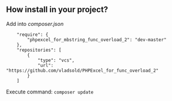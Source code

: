 ## How install in your project? 

Add into *composer.json* 
	
        "require": {
            "phpexcel_for_mbstring_func_overload_2": "dev-master"
        },
        "repositories": [
            {
                "type": "vcs",
                "url": "https://github.com/vladsold/PHPExcel_for_func_overload_2"
            }
        ]
        
Execute command: ```composer update```